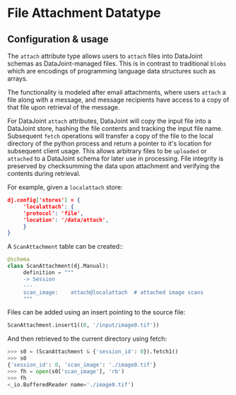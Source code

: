 # File Attachment Datatype

## Configuration & usage

<!-- Since https://github.com/datajoint/datajoint-python/issues/480 -->

The `attach` attribute type allows users to `attach` files into DataJoint
schemas as DataJoint-managed files. This is in contrast to traditional `blobs`
which are encodings of programming language data structures such as arrays.

The functionality is modeled after email attachments, where users `attach`
a file along with a message, and message recipients have access to a
copy of that file upon retrieval of the message.

For DataJoint `attach` attributes, DataJoint will copy the input
file into a DataJoint store, hashing the file contents and tracking
the input file name. Subsequent `fetch` operations will transfer a
copy of the file to the local directory of the python process and
return a pointer to it's location for subsequent client usage. This
allows arbitrary files to be `uploaded` or `attached` to a DataJoint
schema for later use in processing. File integrity is preserved by
checksumming the data upon attachment and verifying the contents
during retrieval.

For example, given a `localattach` store:

```json
dj.config['stores'] = {
     'localattach': {
     'protocol': 'file',
     'location': '/data/attach',
     }
}
```

A `ScanAttachment` table can be created::

```python
@schema
class ScanAttachment(dj.Manual):
     definition = """
     -> Session
     ---
     scan_image:    attach@localattach  # attached image scans
     """
```

Files can be added using an insert pointing to the source file:

```python
ScanAttachment.insert1((0, '/input/image0.tif'))
```

And then retrieved to the current directory using fetch:

```python
>>> s0 = (ScanAttachment & {'session_id': 0}).fetch1()
>>> s0
{'session_id': 0, 'scan_image': './image0.tif'}
>>> fh = open(s0['scan_image'], 'rb')
>>> fh
<_io.BufferedReader name='./image0.tif')
```

<!-- TODO: explain how filename collisions are handled -->

